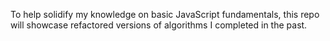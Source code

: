 To help solidify my knowledge on basic JavaScript fundamentals, this repo will showcase refactored versions of algorithms I completed in the past.
